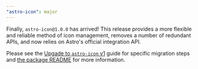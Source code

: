 ```yaml
---
"astro-icon": major
---
```


Finally, `astro-icon@1.0.0` has arrived! This release provides a more flexible and reliable method of icon management, removes a number of redundant APIs, and now relies on Astro's official integration API.

Please see the [Upgade to `astro-icon` v1](https://github.com/natemoo-re/astro-icon/tree/main/docs/migrate-to-v1.md) guide for specific migration steps and [the package README](https://github.com/natemoo-re/astro-icon/tree/main/packages/core#astro-icon) for more information.
